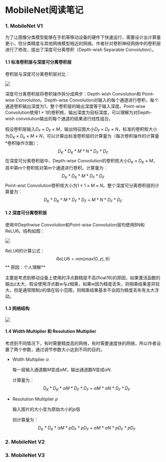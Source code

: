 # MobileNet阅读笔记

### 1. MobileNet V1

为了让图像分类模型能够在手机等移动设备的硬件下快速运行，需要设计出计算量更小，但分类精度与其他网络模型相近的网络。作者针对卷积神经网络中的卷积层进行了修改，提出了深度可分离卷积（Depth-wish Separable Convolution）。

#### 1.1 标准卷积层与深度可分离卷积层

卷积层与深度可分离卷积层对比：

![](F:\NoteBook\.gitbook\assets\depthwise_separable_convolution.png)

深度可分离卷积层将卷积操作拆分成两步：Depth-wish Convolution和 Point-wise Convolution。Depth-wise Convolution对输入的每个通道进行卷积，每个通道卷积输出深度为1，整个卷积层的输出深度等于输入深度。Point-wise Convolution使用$1 \times 1$的卷积核，输出深度为目标深度，可以理解为对Depth-wish convolution输出的每个通道的结果进行线性组合。

假设卷积层输入$D_F \times D_F \times M$，输出特征图大小$D_F \times D_F \times N$，标准的卷积核大小为$D_K \times D_k \times M \times N$，可以计算出标准卷积层的计算量为（每次卷积操作的计算量*卷积操作次数）：
$$
D_K * D_K * M * N * D_F * D_F
$$
在深度可分离卷积层中，Depth-wise Convolution的卷积核大小$D_K \times D_K \times M$，其中第$m$个卷积核对第$m$个通道进行卷积。计算量为：
$$
D_K * D_K * M * D_F * D_F
$$
Point-wist Convolution卷积核大小为$1 \times 1 \times M \times N$。整个深度可分离卷积层的计算量为：
$$
D_K * D_K * M * D_F * D_F + M * N * D_F * D_F
$$

#### 1.2 深度可分离卷积层

使用中Depthwise Convolution和Point-wise Convolution层均使用BN和ReLU6。结构如图：

![](F:\NoteBook\.gitbook\assets\mobilenet_conv_bn_relu.png)

ReLU6的计算公式：
$$
ReLU6 = min(max(0, z), 6)
$$
** 原因：个人理解**

主要是考虑到移动设备上使用的浮点数精度不高(float16)的原因，如果激活函数的输出$z$太大，假设使用浮点数$w$与$z$相乘，如果$w$因为精度丢失，则相乘结果差异较大，但是通常限制$z$的值在较小范围，则相乘结果基本不会因为精度丢失有太大浮动。

#### 1.3 网络结构

![](F:\NoteBook\.gitbook\assets\mobilenetv1_architecture.png)

#### 1.4 Width Multiplier 和 Resolution Multiplier

考虑到不同情况下，有时需要精度高的网络，有时需要速度快的网络，所以作者设置了两个参数，通过调节参数大小达到不同的目的。

* Width Multiplier $\alpha$

  每一层输入通道数$M$变成$\alpha M$，输出通道数$N$变成$\alpha N$.

  计算量为：
  $$
  D_K * D_K * \alpha M * D_F * D_F + \alpha M * \alpha N * D_F * D_F
  $$

* Resolution Multiplier $p$

  输入图片的大小变为原始大小的$p$倍

  则计算量为：
  $$
  D_K * D_K * \alpha M * p D_F * p D_F + \alpha M * \alpha N * p D_F * p D_F
  $$

### 2. MobileNet V2



### 3. MobileNet V3